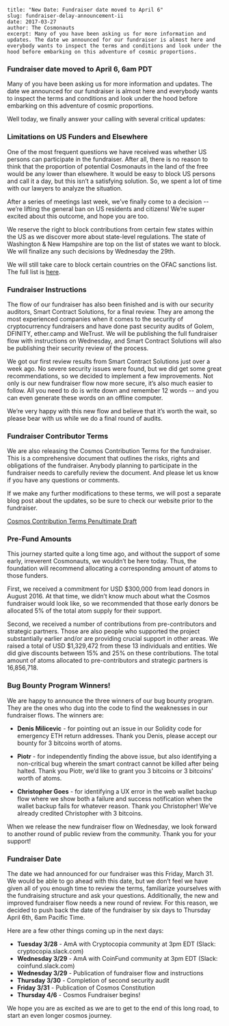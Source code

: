~~~
title: "New Date: Fundraiser date moved to April 6"
slug: fundraiser-delay-announcement-ii
date: 2017-03-27
author: The Cosmonauts
excerpt: Many of you have been asking us for more information and updates. The date we announced for our fundraiser is almost here and everybody wants to inspect the terms and conditions and look under the hood before embarking on this adventure of cosmic proportions.
~~~

### Fundraiser date moved to April 6, 6am PDT

Many of you have been asking us for more information and updates. The date we
announced for our fundraiser is almost here and everybody wants to inspect the
terms and conditions and look under the hood before embarking on this adventure
of cosmic proportions.

Well today, we finally answer your calling with several critical updates:

### Limitations on US Funders and Elsewhere

One of the most frequent questions we have received was whether US persons can
participate in the fundraiser. After all, there is no reason to think that the
proportion of potential Cosmonauts in the land of the free would be any lower
than elsewhere. It would be easy to block US persons and call it a day, but
this isn’t a satisfying solution.  So, we spent a lot of time with our lawyers
to analyze the situation.

After a series of meetings last week, we’ve finally come to a decision -- we’re
lifting the general ban on US residents and citizens!  We’re super excited
about this outcome, and hope you are too.

We reserve the right to block contributions from certain few states within the
US as we discover more about state-level regulations.  The state of Washington
& New Hampshire are top on the list of states we want to block.  We will
finalize any such decisions by Wednesday the 29th.

We will still take care to block certain countries on the OFAC sanctions list.
The full list is [here](https://www.treasury.gov/resource-center/sanctions/Programs/Pages/Programs.aspx).

### Fundraiser Instructions

The flow of our fundraiser has also been finished and is with our security
auditors, Smart Contract Solutions, for a final review.  They are among the
most experienced companies when it comes to the security of cryptocurrency
fundraisers and have done past security audits of Golem, DFINITY, ether.camp
and WeTrust. We will be publishing the full fundraiser flow with instructions
on Wednesday, and Smart Contract Solutions will also be publishing their
security review of the process.

We got our first review results from Smart Contract Solutions just over a week
ago.  No severe security issues were found, but we did get some great
recommendations, so we decided to implement a few improvements.  Not only is our
new fundraiser flow now more secure, it’s also much easier to follow.  All you
need to do is write down and remember 12 words -- and you can even generate
these words on an offline computer.

We’re very happy with this new flow and believe that it’s worth the wait, so
please bear with us while we do a final round of audits.

### Fundraiser Contributor Terms

We are also releasing the Cosmos Contribution Terms for the fundraiser. This is
a comprehensive document that outlines the risks, rights and obligations of the
fundraiser. Anybody planning to participate in the fundraiser needs to
carefully review the document. And please let us know if you have any questions
or comments.

If we make any further modifications to these terms, we will post a separate
blog post about the updates, so be sure to check our website prior to the
fundraiser.

[Cosmos Contribution Terms Penultimate Draft](https://github.com/cosmos/cosmos/raw/master/fundraiser/Interchain%20Cosmos%20Contribution%20Terms%20-%20Penultimate%20Draft.pdf)

### Pre-Fund Amounts

This journey started quite a long time ago, and without the support of some
early, irreverent Cosmonauts, we wouldn’t be here today. Thus, the foundation
will recommend allocating a corresponding amount of atoms to those funders.

First, we received a commitment for USD $300,000 from lead donors in August
2016. At that time, we didn’t know much about what the Cosmos fundraiser would
look like, so we recommended that those early donors be allocated 5% of the total
atom supply for their support.

Second, we received a number of contributions from pre-contributors and
strategic partners. Those are also people who supported the project
substantially earlier and/or are providing crucial support in other areas. We
raised a total of USD $1,329,472 from these 13 individuals and entities. We did
give discounts between 15% and 25% on these contributions. The total amount of
atoms allocated to pre-contributors and strategic partners is 16,856,718.

### Bug Bounty Program Winners!

We are happy to announce the three winners of our bug bounty program. They are
the ones who dug into the code to find the weaknesses in our fundraiser flows.
The winners are: 

 - **Denis Milicevic** - for pointing out an issue in our Solidity code for emergency
ETH return addresses.  Thank you Denis, please accept our bounty for 3 bitcoins
worth of atoms.

 - **Piotr** - for independently finding the above issue, but also identifying a
non-critical bug wherein the smart contract cannot be killed after being
halted.  Thank you Piotr, we’d like to grant you 3 bitcoins or 3 bitcoins’
worth of atoms.

 - **Christopher Goes** - for identifying a UX error in the web wallet backup flow
where we show both a failure and success notification when the wallet backup
fails for whatever reason.  Thank you Christopher!  We’ve already credited
Christopher with 3 bitcoins.

When we release the new fundraiser flow on Wednesday, we look forward to
another round of public review from the community.  Thank you for your support!

### Fundraiser Date

The date we had announced for our fundraiser was this Friday, March 31. We
would be able to go ahead with this date, but we don’t feel we have given all
of you enough time to review the terms, familiarize yourselves with the
fundraising structure and ask your questions. Additionally, the new and
improved fundraiser flow needs a new round of review.  For this reason, we
decided to push back the date of the fundraiser by six days to Thursday April
6th, 6am Pacific Time.

Here are a few other things coming up in the next days:

 - **Tuesday 3/28** - AmA with Cryptocopia community at 3pm EDT (Slack: cryptocopia.slack.com)
 - **Wednesday 3/29** - AmA with CoinFund community at 3pm EDT (Slack: coinfund.slack.com)
 - **Wednesday 3/29** - Publication of fundraiser flow and instructions
 - **Thursday 3/30** - Completion of second security audit
 - **Friday 3/31** - Publication of Cosmos Constitution
 - **Thursday 4/6** - Cosmos Fundraiser begins!

We hope you are as excited as we are to get to the end of this long road, to
start an even longer cosmos journey.
